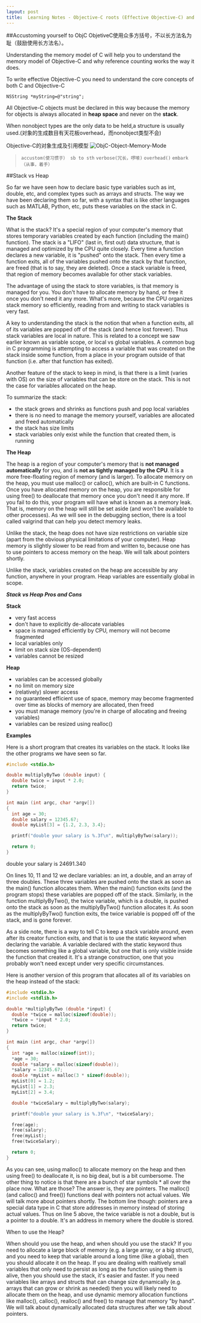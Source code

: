 ```yaml
---
layout: post
title:  Learning Notes - Objective-C roots (Effective Objective-C) and Stack/Heap
---
```

##Accustoming yourself to ObjC
ObjetiveC使用众多方括号，不以长方法名为耻（鼓励使用长方法名）。

Understanding the memory model of C will help you to understand the memory model of Objective-C and why reference counting works the way it does.

To write effective Objective-C you need to understand the core concepts of both C and Objective-C

`NSString *myString=@"string";`

All Objective-C objects must be declared in this way because the memory for objects is always allocated in **heap space** and never on the **stack**.

When nonobject types are the only data to be held,a structure is usually used.(对象的生成数目有天花板overhead，而nonobject类型不会)

Objective-C的对象生成及引用模型
![ObjC-Object-Memory-Mode](asset/technical/ObjC-Object-Memory-Model.png)


> `accustom(使习惯于） sb to sth`   `verbose(冗长，啰嗦)`  `overhead()` `embark（从事，着手）`


##Stack vs Heap

So far we have seen how to declare basic type variables such as int, double, etc, and complex types such as arrays and structs. The way we have been declaring them so far, with a syntax that is like other languages such as MATLAB, Python, etc, puts these variables on the stack in C.

**The Stack**

What is the stack? It's a special region of your computer's memory that stores temporary variables created by each function (including the main() function). The stack is a "LIFO" (last in, first out) data structure, that is managed and optimized by the CPU quite closely. Every time a function declares a new variable, it is "pushed" onto the stack. Then every time a function exits, all of the variables pushed onto the stack by that function, are freed (that is to say, they are deleted). Once a stack variable is freed, that region of memory becomes available for other stack variables.

The advantage of using the stack to store variables, is that memory is managed for you. You don't have to allocate memory by hand, or free it once you don't need it any more. What's more, because the CPU organizes stack memory so efficiently, reading from and writing to stack variables is very fast.

A key to understanding the stack is the notion that when a function exits, all of its variables are popped off of the stack (and hence lost forever). Thus stack variables are local in nature. This is related to a concept we saw earlier known as variable scope, or local vs global variables. A common bug in C programming is attempting to access a variable that was created on the stack inside some function, from a place in your program outside of that function (i.e. after that function has exited).

Another feature of the stack to keep in mind, is that there is a limit (varies with OS) on the size of variables that can be store on the stack. This is not the case for variables allocated on the heap.

To summarize the stack:

- the stack grows and shrinks as functions push and pop local variables
- there is no need to manage the memory yourself, variables are allocated and freed automatically
- the stack has size limits
- stack variables only exist while the function that created them, is running


**The Heap**

The heap is a region of your computer's memory that is **not managed automatically** for you, and is **not as tightly managed by the CPU**. It is a more free-floating region of memory (and is larger). To allocate memory on the heap, you must use malloc() or calloc(), which are built-in C functions. Once you have allocated memory on the heap, you are responsible for using free() to deallocate that memory once you don't need it any more. If you fail to do this, your program will have what is known as a memory leak. That is, memory on the heap will still be set aside (and won't be available to other processes). As we will see in the debugging section, there is a tool called valgrind that can help you detect memory leaks.

Unlike the stack, the heap does not have size restrictions on variable size (apart from the obvious physical limitations of your computer). Heap memory is slightly slower to be read from and written to, because one has to use pointers to access memory on the heap. We will talk about pointers shortly.

Unlike the stack, variables created on the heap are accessible by any function, anywhere in your program. Heap variables are essentially global in scope.

***Stack vs Heap Pros and Cons***

**Stack**
- very fast access
- don't have to explicitly de-allocate variables
- space is managed efficiently by CPU, memory will not become fragmented
- local variables only
- limit on stack size (OS-dependent)
- variables cannot be resized

**Heap**
- variables can be accessed globally
- no limit on memory size
- (relatively) slower access
- no guaranteed efficient use of space, memory may become fragmented over time as blocks of memory are allocated, then freed
- you must manage memory (you're in charge of allocating and freeing variables)
- variables can be resized using realloc()


**Examples**

Here is a short program that creates its variables on the stack. It looks like the other programs we have seen so far.


```C
#include <stdio.h>

double multiplyByTwo (double input) {
  double twice = input * 2.0;
  return twice;
}

int main (int argc, char *argv[])
{
  int age = 30;
  double salary = 12345.67;
  double myList[3] = {1.2, 2.3, 3.4};

  printf("double your salary is %.3f\n", multiplyByTwo(salary));

  return 0;
}
```

double your salary is 24691.340

On lines 10, 11 and 12 we declare variables: an int, a double, and an array of three doubles. These three variables are pushed onto the stack as soon as the main() function allocates them. When the main() function exits (and the program stops) these variables are popped off of the stack. Similarly, in the function multiplyByTwo(), the twice variable, which is a double, is pushed onto the stack as soon as the multiplyByTwo() function allocates it. As soon as the multiplyByTwo() function exits, the twice variable is popped off of the stack, and is gone forever.

As a side note, there is a way to tell C to keep a stack variable around, even after its creator function exits, and that is to use the static keyword when declaring the variable. A variable declared with the static keyword thus becomes something like a global variable, but one that is only visible inside the function that created it. It's a strange construction, one that you probably won't need except under very specific circumstances.

Here is another version of this program that allocates all of its variables on the heap instead of the stack:

```C
#include <stdio.h>
#include <stdlib.h>

double *multiplyByTwo (double *input) {
  double *twice = malloc(sizeof(double));
  *twice = *input * 2.0;
  return twice;
}

int main (int argc, char *argv[])
{
  int *age = malloc(sizeof(int));
  *age = 30;
  double *salary = malloc(sizeof(double));
  *salary = 12345.67;
  double *myList = malloc(3 * sizeof(double));
  myList[0] = 1.2;
  myList[1] = 2.3;
  myList[2] = 3.4;

  double *twiceSalary = multiplyByTwo(salary);

  printf("double your salary is %.3f\n", *twiceSalary);

  free(age);
  free(salary);
  free(myList);
  free(twiceSalary);

  return 0;
}
```
As you can see, using malloc() to allocate memory on the heap and then using free() to deallocate it, is no big deal, but is a bit cumbersome. The other thing to notice is that there are a bunch of star symbols * all over the place now. What are those? The answer is, they are pointers. The malloc() (and calloc() and free()) functions deal with pointers not actual values. We will talk more about pointers shortly. The bottom line though: pointers are a special data type in C that store addresses in memory instead of storing actual values. Thus on line 5 above, the twice variable is not a double, but is a pointer to a double. It's an address in memory where the double is stored.

When to use the Heap?

When should you use the heap, and when should you use the stack? If you need to allocate a large block of memory (e.g. a large array, or a big struct), and you need to keep that variable around a long time (like a global), then you should allocate it on the heap. If you are dealing with realtively small variables that only need to persist as long as the function using them is alive, then you should use the stack, it's easier and faster. If you need variables like arrays and structs that can change size dynamically (e.g. arrays that can grow or shrink as needed) then you will likely need to allocate them on the heap, and use dynamic memory allocation functions like malloc(), calloc(), realloc() and free() to manage that memory "by hand". We will talk about dynamically allocated data structures after we talk about pointers.


